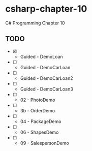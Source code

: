 # csharp-chapter-10
C# Programming Chapter 10

## TODO
- [X] - Guided - DemoLoan
- [ ] - Guided - DemoCarLoan
- [ ] - Guided - DemoCarLoan2
- [ ] - Guided - DemoCarLoan3
- [ ] - 02 - PhotoDemo
- [ ] - 3b - OrderDemo
- [ ] - 04 - PackageDemo
- [ ] - 06 - ShapesDemo
- [ ] - 09 - SalespersonDemo
